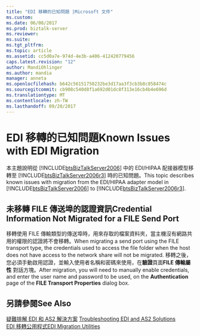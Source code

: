 ```yaml
---
title: "EDI 移轉的已知問題 |Microsoft 文件"
ms.custom: 
ms.date: 06/08/2017
ms.prod: biztalk-server
ms.reviewer: 
ms.suite: 
ms.tgt_pltfrm: 
ms.topic: article
ms.assetid: cc5d0a7e-974d-4e3b-a406-412420779456
caps.latest.revision: "12"
author: MandiOhlinger
ms.author: mandia
manager: anneta
ms.openlocfilehash: b642c56151750232be3d17aa3f3cb3b8c858474c
ms.sourcegitcommit: cb908c540d8f1a692d01dc8f313e16cb4b4e696d
ms.translationtype: MT
ms.contentlocale: zh-TW
ms.lasthandoff: 09/20/2017
---
```

# <a name="known-issues-with-edi-migration"></a><span data-ttu-id="b9094-102">EDI 移轉的已知問題</span><span class="sxs-lookup"><span data-stu-id="b9094-102">Known Issues with EDI Migration</span></span>
<span data-ttu-id="b9094-103">本主題說明從 [!INCLUDE[btsBizTalkServer2006](../includes/btsbiztalkserver2006-md.md)] 中的 EDI/HIPAA 配接器模型移轉至 [!INCLUDE[btsBizTalkServer2006r3](../includes/btsbiztalkserver2006r3-md.md)] 時的已知問題。</span><span class="sxs-lookup"><span data-stu-id="b9094-103">This topic describes known issues with migration from the EDI/HIPAA adapter model in [!INCLUDE[btsBizTalkServer2006](../includes/btsbiztalkserver2006-md.md)] to [!INCLUDE[btsBizTalkServer2006r3](../includes/btsbiztalkserver2006r3-md.md)].</span></span>  
  
## <a name="credential-information-not-migrated-for-a-file-send-port"></a><span data-ttu-id="b9094-104">未移轉 FILE 傳送埠的認證資訊</span><span class="sxs-lookup"><span data-stu-id="b9094-104">Credential Information Not Migrated for a FILE Send Port</span></span>  
 <span data-ttu-id="b9094-105">移轉使用 FILE 傳輸類型的傳送埠時，用來存取的檔案資料夾，當主機沒有網路共用的權限的認證將不會移轉。</span><span class="sxs-lookup"><span data-stu-id="b9094-105">When migrating a send port using the FILE transport type, the credentials used to access the file folder when the host does not have access to the network share will not be migrated.</span></span> <span data-ttu-id="b9094-106">移轉之後，您必須手動啟用認證，並輸入使用者名稱和密碼來使用，在**驗證**頁面**FILE 傳輸屬性** 對話方塊。</span><span class="sxs-lookup"><span data-stu-id="b9094-106">After migration, you will need to manually enable credentials, and enter the user name and password to be used, on the **Authentication** page of the **FILE Transport Properties** dialog box.</span></span>  
  
## <a name="see-also"></a><span data-ttu-id="b9094-107">另請參閱</span><span class="sxs-lookup"><span data-stu-id="b9094-107">See Also</span></span>  
 <span data-ttu-id="b9094-108">[疑難排解 EDI 和 AS2 解決方案](../core/troubleshooting-edi-and-as2-solutions.md) </span><span class="sxs-lookup"><span data-stu-id="b9094-108">[Troubleshooting EDI and AS2 Solutions](../core/troubleshooting-edi-and-as2-solutions.md) </span></span>  
 [<span data-ttu-id="b9094-109">EDI 移轉公用程式</span><span class="sxs-lookup"><span data-stu-id="b9094-109">EDI Migration Utilities</span></span>](../core/edi-migration-utilities.md)